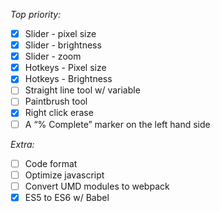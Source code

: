 *Top priority:*
- [x] Slider - pixel size
- [x] Slider - brightness
- [x] Slider - zoom
- [x] Hotkeys - Pixel size
- [x] Hotkeys - Brightness
- [ ] Straight line tool w/ variable
- [ ] Paintbrush tool
- [x] Right click erase
- [ ] A “% Complete” marker on the left hand side

*Extra:*
- [ ] Code format
- [ ] Optimize javascript
- [ ] Convert UMD modules to webpack
- [x] ES5 to ES6 w/ Babel
